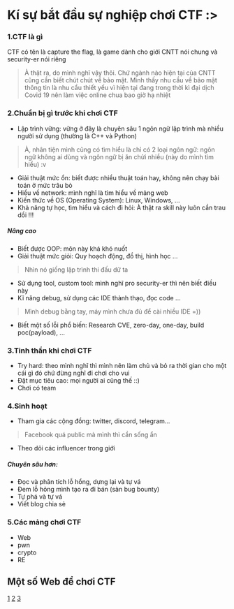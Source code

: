 # Kí sự bắt đầu sự nghiệp chơi CTF :>
### 1.CTF là gì
CTF có tên là capture the flag, là game dành cho giới CNTT nói chung và security-er nói riêng
> À thật ra, do mình nghĩ vậy thôi. Chứ ngành nào hiện tại của CNTT cũng cần biết chút chút về bảo mật. Mình thấy nhu cầu về bảo mật thông tin là nhu cầu thiết yếu vì hiện tại đang trong thời kì đại dịch Covid 19 nên làm việc online chua bao giờ hạ nhiệt
### 2.Chuẩn bị gì trước khi chơi CTF
- Lập trình vững: vững ở đây là chuyên sâu 1 ngôn ngữ lập trình mà nhiều người sử dụng (thường là C++ và Python)
> À, nhân tiện mình cũng có tìm hiểu là chỉ có 2 loại ngôn ngữ: ngôn ngữ không ai dùng và ngôn ngữ bị ăn chửi nhiều (này do mình tìm hiểu) :v
- Giải thuật mức ổn: biết được nhiều thuật toán hay, không nên chạy bài toán ở mức trâu bò 
- Hiểu về network: mình nghĩ là tìm hiểu về mảng web
- Kiến thức về OS (Operating System): Linux, Windows, ... 
- Khả năng tự học, tìm hiểu và cách đi hỏi: À thật ra skill này luôn cần trau dồi !!!
##### Nâng cao 
- Biết được OOP: môn này khá khó nuốt 
- Giải thuật mức giỏi: Quy hoạch động, đồ thị, hình học ... 
> Nhìn nó giống lập trình thi đấu dữ ta
- Sử dụng tool, custom tool: mình nghĩ pro security-er thì nên biết điều này 
- Kĩ năng debug, sử dụng các IDE thành thạo, đọc code ... 
> Mình debug bằng tay, máy mình chưa đủ để cài nhiều IDE =)) 
- Biết một số lỗi phổ biến: Research CVE, zero-day, one-day, build poc(payload), ... 
### 3.Tinh thần khi chơi CTF 
- Try hard: theo mình nghĩ thì mình nên làm chủ và bỏ ra thời gian cho một cái gì đó chứ đừng nghĩ đi chơi cho vui 
- Đặt mục tiêu cao: mọi người ai cũng thế ::) 
- Chơi có team
### 4.Sinh hoạt 
- Tham gia các cộng đồng: twitter, discord, telegram... 
> Facebook quá public mà mình thì cần sống ẩn 
- Theo dõi các influencer trong giới 
##### Chuyên sâu hơn: 
- Đọc và phân tích lỗ hổng, dựng lại và tự vá 
- Đem lỗ hỏng mình tạo ra đi bán (sàn bug bounty)
- Tự phá và tự vá
- Viết blog chia sẻ
### 5.Các mảng chơi CTF 
- Web
- pwn
- crypto
- RE
## Một số Web để chơi CTF 
[1](https://ctftime.org/)
[2](https://cryptohack.org/)
[3](https://picoctf.org/)
